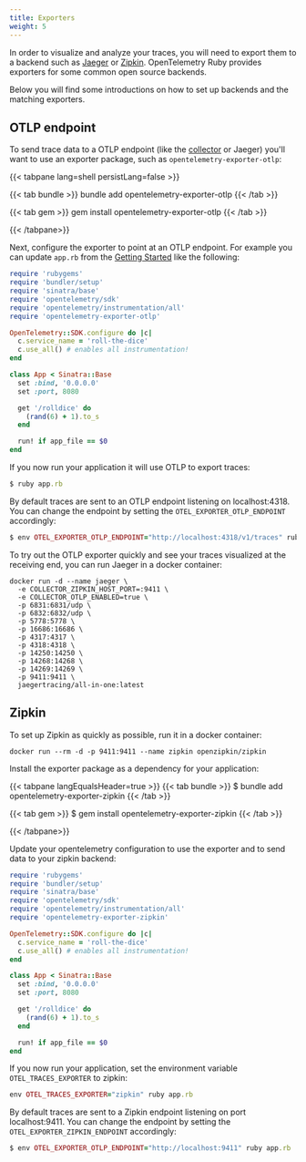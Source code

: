 ```yaml
---
title: Exporters
weight: 5
---
```


In order to visualize and analyze your traces, you will need to export them to a
backend such as [Jaeger](https://www.jaegertracing.io/) or
[Zipkin](https://zipkin.io/). OpenTelemetry Ruby provides exporters for some
common open source backends.

Below you will find some introductions on how to set up backends and the
matching exporters.

## OTLP endpoint

To send trace data to a OTLP endpoint (like the [collector](/docs/collector) or
Jaeger) you'll want to use an exporter package, such as
`opentelemetry-exporter-otlp`:

{{< tabpane lang=shell persistLang=false >}}

{{< tab bundle >}} bundle add opentelemetry-exporter-otlp {{< /tab >}}

{{< tab gem >}} gem install opentelemetry-exporter-otlp {{< /tab >}}

{{< /tabpane>}}

Next, configure the exporter to point at an OTLP endpoint. For example you can
update `app.rb` from the [Getting Started](../getting-started/) like the
following:

```ruby
require 'rubygems'
require 'bundler/setup'
require 'sinatra/base'
require 'opentelemetry/sdk'
require 'opentelemetry/instrumentation/all'
require 'opentelemetry-exporter-otlp'

OpenTelemetry::SDK.configure do |c|
  c.service_name = 'roll-the-dice'
  c.use_all() # enables all instrumentation!
end

class App < Sinatra::Base
  set :bind, '0.0.0.0'
  set :port, 8080

  get '/rolldice' do
    (rand(6) + 1).to_s
  end

  run! if app_file == $0
end
```

If you now run your application it will use OTLP to export traces:

```ruby
$ ruby app.rb
```

By default traces are sent to an OTLP endpoint listening on localhost:4318. You
can change the endpoint by setting the `OTEL_EXPORTER_OTLP_ENDPOINT`
accordingly:

```ruby
$ env OTEL_EXPORTER_OTLP_ENDPOINT="http://localhost:4318/v1/traces" ruby app.rb
```

To try out the OTLP exporter quickly and see your traces visualized at the
receiving end, you can run Jaeger in a docker container:

```shell
docker run -d --name jaeger \
  -e COLLECTOR_ZIPKIN_HOST_PORT=:9411 \
  -e COLLECTOR_OTLP_ENABLED=true \
  -p 6831:6831/udp \
  -p 6832:6832/udp \
  -p 5778:5778 \
  -p 16686:16686 \
  -p 4317:4317 \
  -p 4318:4318 \
  -p 14250:14250 \
  -p 14268:14268 \
  -p 14269:14269 \
  -p 9411:9411 \
  jaegertracing/all-in-one:latest
```

## Zipkin

To set up Zipkin as quickly as possible, run it in a docker container:

```shell
docker run --rm -d -p 9411:9411 --name zipkin openzipkin/zipkin
```

Install the exporter package as a dependency for your application:

<!-- prettier-ignore-start -->
{{< tabpane langEqualsHeader=true >}}
{{< tab bundle >}}
$ bundle add opentelemetry-exporter-zipkin
{{< /tab >}}

{{< tab gem >}}
$ gem install opentelemetry-exporter-zipkin
{{< /tab >}}

{{< /tabpane>}}
<!-- prettier-ignore-end -->

Update your opentelemetry configuration to use the exporter and to send data to
your zipkin backend:

```ruby
require 'rubygems'
require 'bundler/setup'
require 'sinatra/base'
require 'opentelemetry/sdk'
require 'opentelemetry/instrumentation/all'
require 'opentelemetry-exporter-zipkin'

OpenTelemetry::SDK.configure do |c|
  c.service_name = 'roll-the-dice'
  c.use_all() # enables all instrumentation!
end

class App < Sinatra::Base
  set :bind, '0.0.0.0'
  set :port, 8080

  get '/rolldice' do
    (rand(6) + 1).to_s
  end

  run! if app_file == $0
end
```

If you now run your application, set the environment variable
`OTEL_TRACES_EXPORTER` to zipkin:

```ruby
env OTEL_TRACES_EXPORTER="zipkin" ruby app.rb
```

By default traces are sent to a Zipkin endpoint listening on port
localhost:9411. You can change the endpoint by setting the
`OTEL_EXPORTER_ZIPKIN_ENDPOINT` accordingly:

```ruby
$ env OTEL_EXPORTER_OTLP_ENDPOINT="http://localhost:9411" ruby app.rb
```
